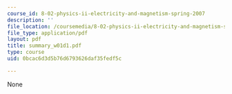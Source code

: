```yaml
---
course_id: 8-02-physics-ii-electricity-and-magnetism-spring-2007
description: ''
file_location: /coursemedia/8-02-physics-ii-electricity-and-magnetism-spring-2007/0bcac6d3d5b76d6793626daf35fedf5c_summary_w01d1.pdf
file_type: application/pdf
layout: pdf
title: summary_w01d1.pdf
type: course
uid: 0bcac6d3d5b76d6793626daf35fedf5c

---
```

None